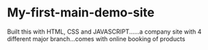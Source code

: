 # My-first-main-demo-site
Built this with HTML, CSS and JAVASCRIPT......a company site with 4 different major branch...comes with online booking of products
